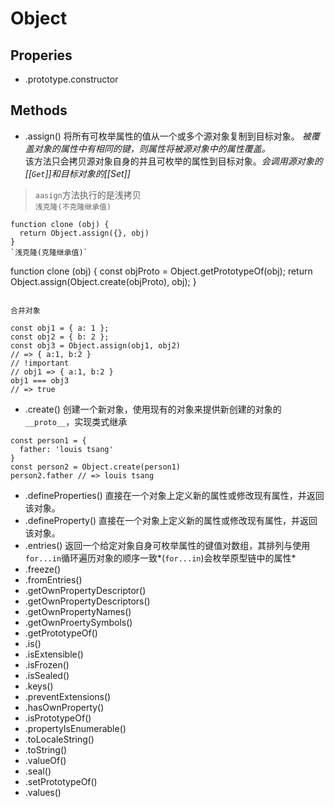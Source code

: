 # Object 
## Properies
+ .prototype.constructor
## Methods
+ .assign()
将所有可枚举属性的值从一个或多个源对象复制到目标对象。
*被覆盖对象的属性中有相同的键，则属性将被源对象中的属性覆盖。*  
该方法只会拷贝源对象自身的并且可枚举的属性到目标对象。*会调用源对象的[[`Get`]]和目标对象的[[Set]]*   
> `aasign`方法执行的是浅拷贝   
`浅克隆(不克隆继承值)`   
```
function clone (obj) {
  return Object.assign({}, obj)
}
`浅克隆(克隆继承值)`
```
function clone (obj) {
  const objProto = Object.getPrototypeOf(obj);
  return Object.assign(Object.create(objProto), obj);
}
```
```
`合并对象`    
```
const obj1 = { a: 1 };
const obj2 = { b: 2 };
const obj3 = Object.assign(obj1, obj2)
// => { a:1, b:2 }
// !important
// obj1 => { a:1, b:2 }
obj1 === obj3
// => true
```
+ .create()
创建一个新对象，使用现有的对象来提供新创建的对象的`__proto__`，实现类式继承
```
const person1 = {
  father: 'louis tsang'
}
const person2 = Object.create(person1)
person2.father // => louis tsang
```
+ .defineProperties()
直接在一个对象上定义新的属性或修改现有属性，并返回该对象。
+ .defineProperty()
直接在一个对象上定义新的属性或修改现有属性，并返回该对象。
+ .entries()
返回一个给定对象自身可枚举属性的键值对数组，其排列与使用`for...in`循环遍历对象的顺序一致*(`for...in`)会枚举原型链中的属性*
+ .freeze()
+ .fromEntries()
+ .getOwnPropertyDescriptor()
+ .getOwnPropertyDescriptors()
+ .getOwnPropertyNames()
+ .getOwnProertySymbols()
+ .getPrototypeOf()
+ .is()
+ .isExtensible()
+ .isFrozen()
+ .isSealed()
+ .keys()
+ .preventExtensions()
+ .hasOwnProperty()
+ .isPrototypeOf()
+ .propertyIsEnumerable()
+ .toLocaleString()
+ .toString()
+ .valueOf()
+ .seal()
+ .setPrototypeOf()
+ .values()